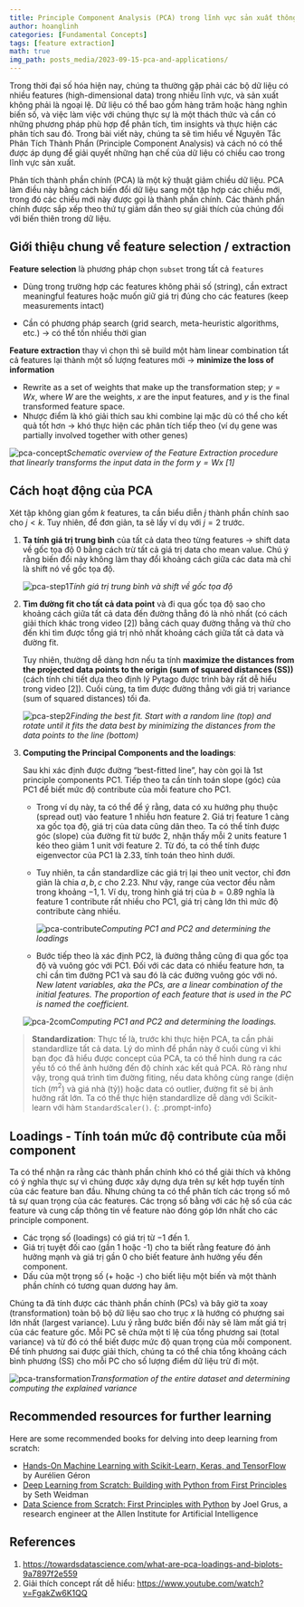 ```yaml
---
title: Principle Component Analysis (PCA) trong lĩnh vực sản xuất thông minh (Smart manufacturing) - Phần 1
author: hoanglinh
categories: [Fundamental Concepts]
tags: [feature extraction]
math: true
img_path: posts_media/2023-09-15-pca-and-applications/
---
```


Trong thời đại số hóa hiện nay, chúng ta thường gặp phải các bộ dữ liệu có nhiều features (high-dimensional data) trong nhiều lĩnh vực, và sản xuất không phải là ngoại lệ. Dữ liệu có thể bao gồm hàng trăm hoặc hàng nghìn biến số, và việc làm việc với chúng thực sự là một thách thức và cần có những phương pháp phù hợp để phân tích, tìm insights và thực hiện các phân tích sau đó. Trong bài viết này, chúng ta sẽ tìm hiểu về Nguyên Tắc Phân Tích Thành Phần (Principle Component Analysis) và cách nó có thể được áp dụng để giải quyết những hạn chế của dữ liệu có chiều cao trong lĩnh vực sản xuất.

Phân tích thành phần chính (PCA) là một kỹ thuật giảm chiều dữ liệu. PCA làm điều này bằng cách biến đổi dữ liệu sang một tập hợp các chiều mới, trong đó các chiều mới này được gọi là thành phần chính. Các thành phần chính được sắp xếp theo thứ tự giảm dần theo sự giải thích của chúng đối với biến thiên trong dữ liệu.

## Giới thiệu chung về feature selection / extraction

**Feature selection** là phương pháp chọn `subset` trong tất cả `features`

-   Dùng trong trường hợp các features không phải số (string), cần extract meaningful features hoặc muốn giữ giá trị đúng cho các features (keep measurements intact)

-   Cần có phương pháp search (grid search, meta-heuristic algorithms, etc.) → có thể tốn nhiều thời gian

**Feature extraction** thay vì chọn thì sẽ build một hàm linear combination tất cả features lại thành một số lượng features mới → **minimize the loss of information**

-   Rewrite as a set of weights that make up the transformation step; $y=Wx$, where $W$ are the weights, $x$ are the input features, and $y$ is the final transformed feature space.
-   Nhược điểm là khó giải thích sau khi combine lại mặc dù có thể cho kết quả tốt hơn → khó thực hiện các phân tích tiếp theo (ví dụ gene was partially involved together with other genes)

![pca-concept](pca-concept.webp)_Schematic overview of the Feature Extraction procedure that linearly transforms the input data in the form $y=Wx$ [1]_

## Cách hoạt động của PCA

Xét tập không gian gồm $k$ features, ta cần biểu diễn $j$ thành phần chính sao cho $j<k$. Tuy nhiên, để đơn giản, ta sẽ lấy ví dụ với $j=2$ trước.

1.  **Ta tính giá trị trung bình** của tất cả data theo từng features → shift data về gốc tọa độ 0 bằng cách trừ tất cả giá trị data cho mean value. Chú ý rằng biến đổi này không làm thay đổi khoảng cách giữa các data mà chỉ là shift nó về gốc tọa độ.

    ![pca-step1](step-1.png)_Tính giá trị trung bình và shift về gốc tọa độ_

2.  **Tìm đường fit cho tất cả data point** và đi qua gốc tọa độ sao cho khoảng cách giữa tất cả data đến đường thẳng đó là nhỏ nhất (có cách giải thích khác trong video [2])  bằng cách quay đường thẳng và thử cho đến khi tìm được tổng giá trị nhỏ nhất khoảng cách giữa tất cả data và đường fit. 

    Tuy nhiên, thường dễ dàng hơn nếu ta tính **maximize the distances from the projected data points to the origin (sum of squared distances (SS))** (cách tính chi tiết dựa theo định lý Pytago được trình bày rất dễ hiểu trong video [2]). Cuối cùng, ta tìm được đường thẳng với giá trị variance (sum of squared distances) tối đa.

    ![pca-step2](step-2.png)_Finding the best fit. Start with a random line (top) and rotate until it fits the data best by minimizing the distances from the data points to the line (bottom)_

3.  **Computing the Principal Components and the loadings**:

    Sau khi xác định được đường “best-fitted line”, hay còn gọi là 1st principle components PC1. Tiếp theo ta cần tính toán slope (góc) của PC1 để biết mức độ contribute của mỗi feature cho PC1.

    -   Trong ví dụ này, ta có thể để ý rằng, data có xu hướng phụ thuộc (spread out) vào feature 1 nhiều hơn feature 2. Giá trị feature 1 càng xa gốc tọa độ, giá trị của data cũng dãn theo. Ta có thể tính được góc (slope) của đường fit từ bước 2, nhận thấy mỗi 2 units feature 1 kéo theo giảm 1 unit với feature 2. Từ đó, ta có thể tính được eigenvector của PC1 là 2.33, tính toán theo hình dưới.

    -   Tuy nhiên, ta cần standardlize các giá trị lại theo unit vector, chỉ đơn giản là chia $a, b, c$ cho $2.23$. Như vậy, range của vector đều nằm trong khoảng $-1, 1$. Ví dụ, trong hình giá trị của $b=0.89$ nghĩa là feature 1 contribute rất nhiều cho PC1, giá trị càng lớn thì mức độ contribute càng nhiều.

        ![pca-contribute](pca-contribute.png)_Computing PC1 and PC2 and determining the loadings_

    -   Bước tiếp theo là xác định PC2, là đường thẳng cũng đi qua gốc tọa độ và vuông góc với PC1. Đối với các data có nhiều feature hơn, ta chỉ cần tìm đường PC1 và sau đó là các đường vuông góc với nó. *New latent variables, aka the PCs, are a linear combination of the initial features. The proportion of each feature that is used in the PC is named the coefficient.*

    ![pca-2com](2-pca.png)_Computing PC1 and PC2 and determining the loadings._

> **Standardization**: Thực tế là, trước khi thực hiện PCA, ta cần phải standardlize tất cả data. Lý do mình để phần này ở cuối cùng vì khi bạn đọc đã hiểu được concept của PCA, ta có thể hình dung ra các yếu tố có thể ảnh hưởng đến độ chính xác kết quả PCA. Rõ ràng như vậy, trong quá trình tìm đường fiting, nếu data không cùng range (diện tích ($m^2$) và giá nhà (tỷ)) hoặc data có outlier, đường fit sẽ bị ảnh hưởng rất lớn. Ta có thể thực hiện standardlize dễ dàng với Scikit-learn với hàm `StandardScaler()`.
{: .prompt-info}

## Loadings - Tính toán mức độ contribute của mỗi component

Ta có thể nhận ra rằng các thành phần chính khó có thể giải thích và không có ý nghĩa thực sự vì chúng được xây dựng dựa trên sự kết hợp tuyến tính của các feature ban đầu. Nhưng chúng ta có thể phân tích các trọng số mô tả sự quan trọng của các features. Các trọng số bằng với các hệ số của các feature và cung cấp thông tin về feature nào đóng góp lớn nhất cho các principle component.

-   Các trọng số (loadings) có giá trị từ $-1$ đến $1$.
-   Giá trị tuyệt đối cao (gần 1 hoặc -1) cho ta biết rằng feature đó ảnh hưởng mạnh và giá trị gần 0 cho biết feature ảnh hưởng yếu đến component.
-   Dấu của một trọng số (+ hoặc -) cho biết liệu một biến và một thành phần chính có tương quan dương hay âm.

Chúng ta đã tính được các thành phần chính (PCs) và bây giờ ta xoay (transformation) toàn bộ bộ dữ liệu sao cho trục $x$ là hướng có phương sai lớn nhất (largest variance). Lưu ý rằng bước biến đổi này sẽ làm mất giá trị của các feature gốc. Mỗi PC sẽ chứa một tỉ lệ của tổng phương sai (total variance) và từ đó có thể biết được mức độ quan trọng của mỗi component. Để tính phương sai được giải thích, chúng ta có thể chia tổng khoảng cách bình phương (SS) cho mỗi PC cho số lượng điểm dữ liệu trừ đi một.

![pca-transformation](transformation.png)_Transformation of the entire dataset and determining computing the explained variance_

## Recommended resources for further learning

Here are some recommended books for delving into deep learning from scratch:
- [Hands-On Machine Learning with Scikit-Learn, Keras, and TensorFlow](https://amzn.to/3YZeOAk) by Aurélien Géron
- [Deep Learning from Scratch: Building with Python from First Principles](https://amzn.to/40gyjFQ) by Seth Weidman
- [Data Science from Scratch: First Principles with Python](https://amzn.to/40ep3T7) by Joel Grus, a research engineer at the Allen Institute for Artificial Intelligence

## References

1. <https://towardsdatascience.com/what-are-pca-loadings-and-biplots-9a7897f2e559>
1. Giải thích concept rất dễ hiểu: <https://www.youtube.com/watch?v=FgakZw6K1QQ>